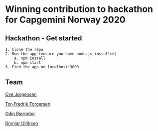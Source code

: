 # Winning contribution to hackathon for Capgemini Norway 2020
## Hackathon - Get started
	1. Clone the repo
	2. Run the app (ensure you have node.js installed)
		a. npm install
		b. npm start
	3. Find the app on localhost:3000

## Team
[Ove Jørgensen](github.com/ovejorgensen)

[Tor-Fredrik Torgersen](github.com/TTorgersen)

[Odin Bjørnebo](github.com/TheseusDeus)

[Brynjar Ulriksen](github.com/BrynjarUlriksen)
